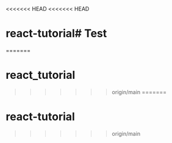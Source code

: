 <<<<<<< HEAD
<<<<<<< HEAD
# react-tutorial# Test
=======
# react_tutorial
>>>>>>> origin/main
=======
# react-tutorial
>>>>>>> origin/main
